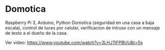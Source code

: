 # Domotica
Raspberry Pi 3, Arduino, Python Domotica (seguridad en una casa a baja escala), control de luces por celular, verificacion de intruso con un mensaje de texto a el dueño de la casa.


Ver video: https://www.youtube.com/watch?v=3LHJTtFPBUU&t=5s
